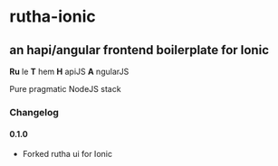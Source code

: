 # rutha-ionic
## an hapi/angular frontend boilerplate for Ionic
**Ru** le 
**T** hem 
**H** apiJS 
**A** ngularJS

Pure pragmatic NodeJS stack

### Changelog ###


#### 0.1.0

* Forked rutha ui for Ionic 


